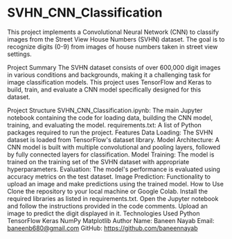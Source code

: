 # SVHN_CNN_Classification
This project implements a Convolutional Neural Network (CNN) to classify images from the Street View House Numbers (SVHN) dataset. The goal is to recognize digits (0-9) from images of house numbers taken in street view settings.

Project Summary
The SVHN dataset consists of over 600,000 digit images in various conditions and backgrounds, making it a challenging task for image classification models. This project uses TensorFlow and Keras to build, train, and evaluate a CNN model specifically designed for this dataset.

Project Structure
SVHN_CNN_Classification.ipynb: The main Jupyter notebook containing the code for loading data, building the CNN model, training, and evaluating the model.
requirements.txt: A list of Python packages required to run the project.
Features
Data Loading: The SVHN dataset is loaded from TensorFlow's dataset library.
Model Architecture: A CNN model is built with multiple convolutional and pooling layers, followed by fully connected layers for classification.
Model Training: The model is trained on the training set of the SVHN dataset with appropriate hyperparameters.
Evaluation: The model's performance is evaluated using accuracy metrics on the test dataset.
Image Prediction: Functionality to upload an image and make predictions using the trained model.
How to Use
Clone the repository to your local machine or Google Colab.
Install the required libraries as listed in requirements.txt.
Open the Jupyter notebook and follow the instructions provided in the code comments.
Upload an image to predict the digit displayed in it.
Technologies Used
Python
TensorFlow
Keras
NumPy
Matplotlib
Author
Name: Baneen Nayab
Email: baneenb680@gmail.com
GitHub: https://github.com/baneennayab

